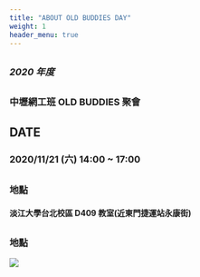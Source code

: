 ```yaml
---
title: "ABOUT OLD BUDDIES DAY"
weight: 1
header_menu: true
---
```

##
##
##
### *2020 年度*
##
##
##
### 中壢網工班 OLD BUDDIES 聚會

## 
## DATE
### 2020/11/21 (六) 14:00 ~ 17:00

##
### 地點

#### 淡江大學台北校區 D409 教室(近東門捷運站永康街)
##
### 地點
![](images/old-buddies-pic1.png)